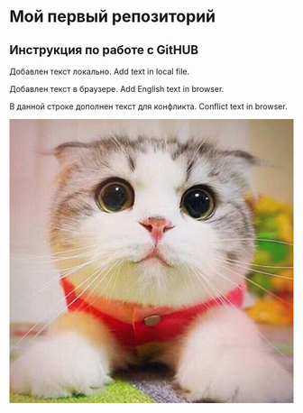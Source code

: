 # Мой первый репозиторий

## Инструкция по работе с GitHUB
Добавлен текст локально. Add text in local file.

Добавлен текст в браузере. Add English text in browser.

В данной строке дополнен текст для конфликта.
Conflict text in browser.

![Это котик](Cat.jpg) 
